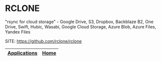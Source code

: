 # RCLONE

 "rsync for cloud storage" - Google Drive, S3, Dropbox, Backblaze B2, One Drive, Swift, Hubic, Wasabi, Google Cloud Storage, Azure Blob, Azure Files, Yandex Files

 SITE: https://github.com/rclone/rclone

 | [Applications](https://portable-linux-apps.github.io/apps.html) | [Home](https://portable-linux-apps.github.io)
 | --- | --- |
